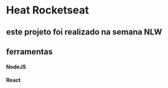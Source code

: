# Heat Rocketseat

## este projeto foi realizado na semana NLW

## ferramentas
#### NodeJS
#### React
